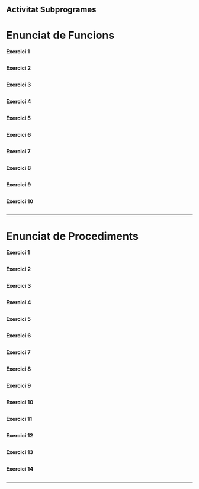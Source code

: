 ## Activitat Subprogrames

# Enunciat de Funcions 

**Exercici 1**

```mysql

```

**Exercici 2**

```mysql

```

**Exercici 3**

```mysql

```

**Exercici 4**

```mysql

```

**Exercici 5**

```mysql

```

**Exercici 6**

```mysql

```

**Exercici 7**

```mysql

```

**Exercici 8**

```mysql

```
**Exercici 9**

```mysql

```
**Exercici 10**

```mysql

```

***

# Enunciat de Procediments

**Exercici 1**

```mysql

```

**Exercici 2**

```mysql

```

**Exercici 3**

```mysql

```

**Exercici 4**

```mysql

```

**Exercici 5**

```mysql

```

**Exercici 6**

```mysql

```

**Exercici 7**

```mysql

```

**Exercici 8**

```mysql

```
**Exercici 9**

```mysql

```
**Exercici 10**

```mysql

```
**Exercici 11**

```mysql

```
**Exercici 12**

```mysql

```
**Exercici 13**

```mysql

```
**Exercici 14**

```mysql

```

***
